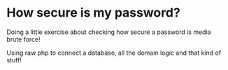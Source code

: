# How secure is my password?

Doing a little exercise about checking how secure a password is media brute force!

Using raw php to connect a database, all the domain logic and that kind of stuff!
